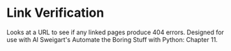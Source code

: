 # Link Verification
 Looks at a URL to see if any linked pages produce 404 errors. Designed for use with Al Sweigart's Automate the Boring Stuff with Python: Chapter 11.
